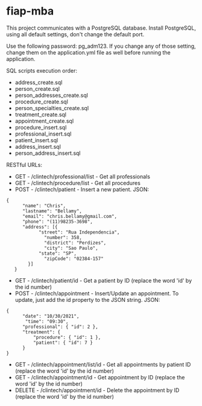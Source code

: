# fiap-mba

This project communicates with a PostgreSQL database. Install PostgreSQL, using all default settings, don't change the default port. 

Use the following password: pg_adm123. If you change any of those setting, change them on the application.yml file as well before running the application.


SQL scripts execution order:

* address_create.sql
* person_create.sql
* person_addresses_create.sql
* procedure_create.sql
* person_specialties_create.sql
* treatment_create.sql
* appointment_create.sql
* procedure_insert.sql
* professional_insert.sql
* patient_insert.sql
* address_insert.sql
* person_address_insert.sql

RESTful URLs:

* GET - /clintech/professional/list - Get all professionals
* GET - /clintech/procedure/list - Get all procedures
* POST - /clintech/patient - Insert a new patient. JSON:

```
{
      "name": "Chris",
      "lastname": "Bellamy",
      "email": "chris.bellamy@gmail.com",
      "phone": "(11)98235-3698",
      "address": [{
      		"street": "Rua Independencia",
	          "number": 358,
	          "district": "Perdizes",
	          "city": "Sao Paulo",
			"state": "SP",
	          "zipCode": "02384-157"
      	}]
   }
```

* GET - /clintech/patient/id - Get a patient by ID (replace the word 'id' by the id number)
* POST - /clintech/appointment - Insert/Update an appointment. To update, just add the id property to the JSON string. JSON:

```
{
      "date": "10/30/2021",
	   "time": "09:30",
      "professional": { "id": 2 },
      "treatment": {
          "procedure": { "id": 1 },
          "patient": { "id": 7 }
      }
}
```
* GET - /clintech/appointment/list/id - Get all appointments by patient ID (replace the word 'id' by the id number)
* GET - /clintech/appointment/id - Get appointment by ID (replace the word 'id' by the id number)
* DELETE - /clintech/appointment/id - Delete the appointment by ID (replace the word 'id' by the id number)
